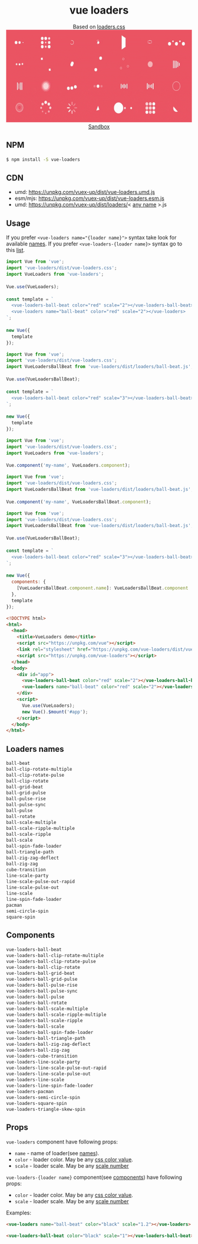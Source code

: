 <h1 align="center">vue loaders</h1>

<div align="center">
  Based on <a href="https://github.com/ConnorAtherton/loaders.css">loaders.css</a>
</div>
<div align="center">
  <img src="vue-loaders.gif" alt="Preview" width="600" height="250">
</div>
<div align="center">
  <a href="http://hokid.github.com/vue-loaders?v=1">Sandbox</a>
</div>

## NPM

```bash
$ npm install -S vue-loaders
```

## CDN

* umd: https://unpkg.com/vuex-up/dist/vue-loaders.umd.js
* esm/mjs: https://unpkg.com/vuex-up/dist/vue-loaders.esm.js
* umd: https://unpkg.com/vuex-up/dist/loaders/< [any name](#loaders-names) >.js

## Usage

If you prefer `<vue-loaders name="{loader name}">` syntax take look for available [names](#single-component-valid-names). If you prefer `<vue-loaders-{loader name}>` syntax go to this [list](#components).

```javascript
import Vue from 'vue';
import 'vue-loaders/dist/vue-loaders.css';
import VueLoaders from 'vue-loaders';

Vue.use(VueLoaders);

const template = `
  <vue-loaders-ball-beat color="red" scale="2"></vue-loaders-ball-beat>
  <vue-loaders name="ball-beat" color="red" scale="2"></vue-loaders>
`;

new Vue({
  template
});
```

```javascript
import Vue from 'vue';
import 'vue-loaders/dist/vue-loaders.css';
import VueLoadersBallBeat from 'vue-loaders/dist/loaders/ball-beat.js';

Vue.use(VueLoadersBallBeat);

const template = `
  <vue-loaders-ball-beat color="red" scale="3"></vue-loaders-ball-beat>
`;

new Vue({
  template
});
```

```javascript
import Vue from 'vue';
import 'vue-loaders/dist/vue-loaders.css';
import VueLoaders from 'vue-loaders';

Vue.component('my-name', VueLoaders.component);
```

```javascript
import Vue from 'vue';
import 'vue-loaders/dist/vue-loaders.css';
import VueLoadersBallBeat from 'vue-loaders/dist/loaders/ball-beat.js';

Vue.component('my-name', VueLoadersBallBeat.component);
```

```javascript
import Vue from 'vue';
import 'vue-loaders/dist/vue-loaders.css';
import VueLoadersBallBeat from 'vue-loaders/dist/loaders/ball-beat.js';

Vue.use(VueLoadersBallBeat);

const template = `
  <vue-loaders-ball-beat color="red" scale="3"></vue-loaders-ball-beat>
`;

new Vue({ 
  components: {
    [VueLoadersBallBeat.component.name]: VueLoadersBallBeat.component
  },
  template
});
```

```HTML
<!DOCTYPE html>
<html>
  <head>
    <title>VueLoaders demo</title>
    <script src="https://unpkg.com/vue"></script>
    <link rel="stylesheet" href="https://unpkg.com/vue-loaders/dist/vue-loaders.css">
    <script src="https://unpkg.com/vue-loaders"></script>
  </head>
  <body>
    <div id="app">
      <vue-loaders-ball-beat color="red" scale="2"></vue-loaders-ball-beat>
      <vue-loaders name="ball-beat" color="red" scale="2"></vue-loaders>
    </div>
    <script>
      Vue.use(VueLoaders);
      new Vue().$mount('#app');
    </script>
  </body>
</html>
```

## Loaders names

```
ball-beat
ball-clip-rotate-multiple
ball-clip-rotate-pulse
ball-clip-rotate
ball-grid-beat
ball-grid-pulse
ball-pulse-rise
ball-pulse-sync
ball-pulse
ball-rotate
ball-scale-multiple
ball-scale-ripple-multiple
ball-scale-ripple
ball-scale
ball-spin-fade-loader
ball-triangle-path
ball-zig-zag-deflect
ball-zig-zag
cube-transition
line-scale-party
line-scale-pulse-out-rapid
line-scale-pulse-out
line-scale
line-spin-fade-loader
pacman
semi-circle-spin
square-spin
```

## Components

```
vue-loaders-ball-beat
vue-loaders-ball-clip-rotate-multiple
vue-loaders-ball-clip-rotate-pulse
vue-loaders-ball-clip-rotate
vue-loaders-ball-grid-beat
vue-loaders-ball-grid-pulse
vue-loaders-ball-pulse-rise
vue-loaders-ball-pulse-sync
vue-loaders-ball-pulse
vue-loaders-ball-rotate
vue-loaders-ball-scale-multiple
vue-loaders-ball-scale-ripple-multiple
vue-loaders-ball-scale-ripple
vue-loaders-ball-scale
vue-loaders-ball-spin-fade-loader
vue-loaders-ball-triangle-path
vue-loaders-ball-zig-zag-deflect
vue-loaders-ball-zig-zag
vue-loaders-cube-transition
vue-loaders-line-scale-party
vue-loaders-line-scale-pulse-out-rapid
vue-loaders-line-scale-pulse-out
vue-loaders-line-scale
vue-loaders-line-spin-fade-loader
vue-loaders-pacman
vue-loaders-semi-circle-spin
vue-loaders-square-spin
vue-loaders-triangle-skew-spin
```

## Props

`vue-loaders` component have following props:

 * `name` - name of loader(see [names](#loaders-names)).
 * `color` - loader color. May be any [css color value](https://developer.mozilla.org/en-US/docs/Web/CSS/color_value).
 * `scale` - loader scale. May be any [scale number](https://developer.mozilla.org/en-US/docs/Web/CSS/transform-function/scale)
 

`vue-loaders-{loader name}` component(see [components](#components)) have following props:

 * `color` - loader color. May be any [css color value](https://developer.mozilla.org/en-US/docs/Web/CSS/color_value).
 * `scale` - loader scale. May be any [scale number](https://developer.mozilla.org/en-US/docs/Web/CSS/transform-function/scale)
 
 Examples:
 
```html
<vue-loaders name="ball-beat" color="black" scale="1.2"></vue-loaders>
```

```html
<vue-loaders-ball-beat color="black" scale="1"></vue-loaders-ball-beat>
```
